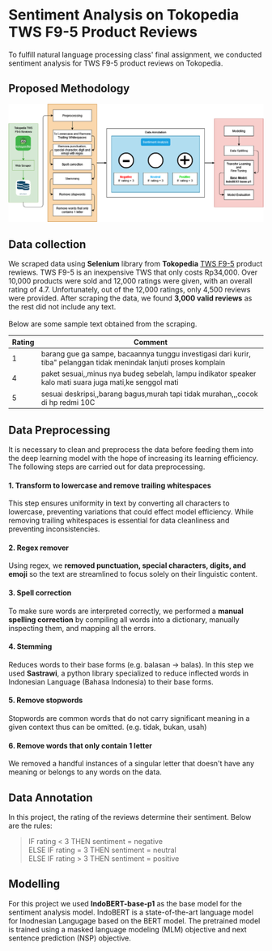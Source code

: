 # Sentiment Analysis on Tokopedia TWS F9-5 Product Reviews

To fulfill natural language processing class' final assignment, we conducted sentiment analysis for TWS F9-5 product reviews on Tokopedia.
## Proposed Methodology
![Methodology](assets/nlp%20methodology.png)

## Data collection

We scraped data using **Selenium** library from **Tokopedia** [TWS F9-5](https://www.tokopedia.com/pinzyofficial/headset-bluetooth-tws-f9-5-led-smart-display-with-powerbank-f9-5/review) product rewiews. TWS F9-5 is an inexpensive TWS that only costs Rp34,000. Over 10,000 products were sold and 12,000 ratings were given, with an overall rating of 4.7. Unfortunately, out of the 12,000 ratings, only 4,500 reviews were provided. After scraping the data, we found **3,000 valid reviews** as the rest did not include any text.
<br>
<br>
Below are some sample text obtained from the scraping.

| Rating | Comment                                                                                                              |
|--------|----------------------------------------------------------------------------------------------------------------------|
| 1      | barang gue ga sampe, bacaannya tunggu investigasi dari kurir, tiba" pelanggan tidak menindak lanjuti proses komplain |
| 4      | paket sesuai,,minus nya budeg sebelah, lampu indikator speaker kalo mati suara juga mati,ke senggol mati             |
| 5      | sesuai deskripsi,,barang bagus,murah tapi tidak murahan,,,cocok di hp redmi 10C                                      |

## Data Preprocessing
It is necessary to clean and preprocess the data before feeding them into the deep learning model with the hope of increasing its learning efficiency. The following steps are carried out for data preprocessing.

#### 1. Transform to lowercase and remove trailing whitespaces
This step ensures uniformity in text by converting all characters to lowercase, preventing variations that could effect model efficiency. While removing trailing whitespaces is essential for data cleanliness and preventing inconsistencies.

#### 2. Regex remover
Using regex, we **removed punctuation, special characters, digits, and emoji** so the text are streamlined to focus solely on their linguistic content.

#### 3. Spell correction
To make sure words are interpreted correctly, we performed a **manual spelling correction** by compiling all words into a dictionary, manually inspecting them, and mapping all the errors.

#### 4. Stemming
Reduces words to their base forms (e.g. balasan -> balas). In this step we used **Sastrawi**, a python library specialized to reduce inflected words in Indonesian Language (Bahasa Indonesia) to their base forms.

#### 5. Remove stopwords
Stopwords are common words that do not carry significant meaning in a given context thus can be omitted. (e.g. tidak, bukan, usah)

#### 6. Remove words that only contain 1 letter
We removed a handful instances of a singular letter that doesn't have any meaning or belongs to any words on the data.

## Data Annotation
In this project, the rating of the reviews determine their sentiment. Below are the rules:

>IF rating < 3 THEN sentiment = negative
<br>ELSE IF rating = 3 THEN sentiment = neutral
<br>ELSE IF rating > 3 THEN sentiment = positive

## Modelling
For this project we used **IndoBERT-base-p1** as the base model for the sentiment analysis model. IndoBERT is a state-of-the-art language model for Inodnesian Langugage based on the BERT model. The pretrained model is trained using a masked language modeling (MLM) objective and next sentence prediction (NSP) objective.